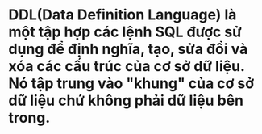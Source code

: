 # DDL(Data Definition Language) là một tập hợp các lệnh SQL được sử dụng để định nghĩa, tạo, sửa đổi và xóa các cấu trúc của cơ sở dữ liệu. Nó tập trung vào "khung" của cơ sở dữ liệu chứ không phải dữ liệu bên trong.

